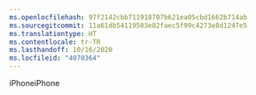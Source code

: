 ```yaml
---
ms.openlocfilehash: 97f2142cbb711918707b621ea05cbd1662b714ab
ms.sourcegitcommit: 11a61db54119503e82faec5f99c4273e8d1247e5
ms.translationtype: HT
ms.contentlocale: tr-TR
ms.lasthandoff: 10/16/2020
ms.locfileid: "4070364"
---
```

<span data-ttu-id="bc6f4-101">iPhone</span><span class="sxs-lookup"><span data-stu-id="bc6f4-101">iPhone</span></span>